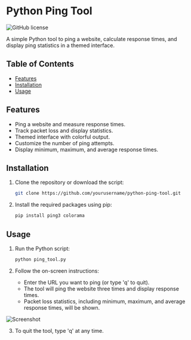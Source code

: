 # Python Ping Tool

![GitHub license](https://img.shields.io/badge/license-MIT-blue.svg)

A simple Python tool to ping a website, calculate response times, and display ping statistics in a themed interface.

## Table of Contents

- [Features](#features)
- [Installation](#installation)
- [Usage](#usage)

## Features

- Ping a website and measure response times.
- Track packet loss and display statistics.
- Themed interface with colorful output.
- Customize the number of ping attempts.
- Display minimum, maximum, and average response times.

## Installation

1. Clone the repository or download the script:
   ```sh
   git clone https://github.com/yourusername/python-ping-tool.git
   ```

2. Install the required packages using pip:
   ```sh
   pip install ping3 colorama
   ```

## Usage

1. Run the Python script:
   ```sh
   python ping_tool.py
   ```

2. Follow the on-screen instructions:
   - Enter the URL you want to ping (or type 'q' to quit).
   - The tool will ping the website three times and display response times.
   - Packet loss statistics, including minimum, maximum, and average response times, will be shown.

![Screenshot](screenshot.png)

3. To quit the tool, type 'q' at any time.
